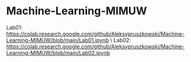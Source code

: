 # Machine-Learning-MIMUW
Lab01: https://colab.research.google.com/github/Aleksypruszkowski/Machine-Learning-MIMUW/blob/main/Lab01.ipynb \\
Lab02: https://colab.research.google.com/github/Aleksypruszkowski/Machine-Learning-MIMUW/blob/main/Lab02.ipynb
